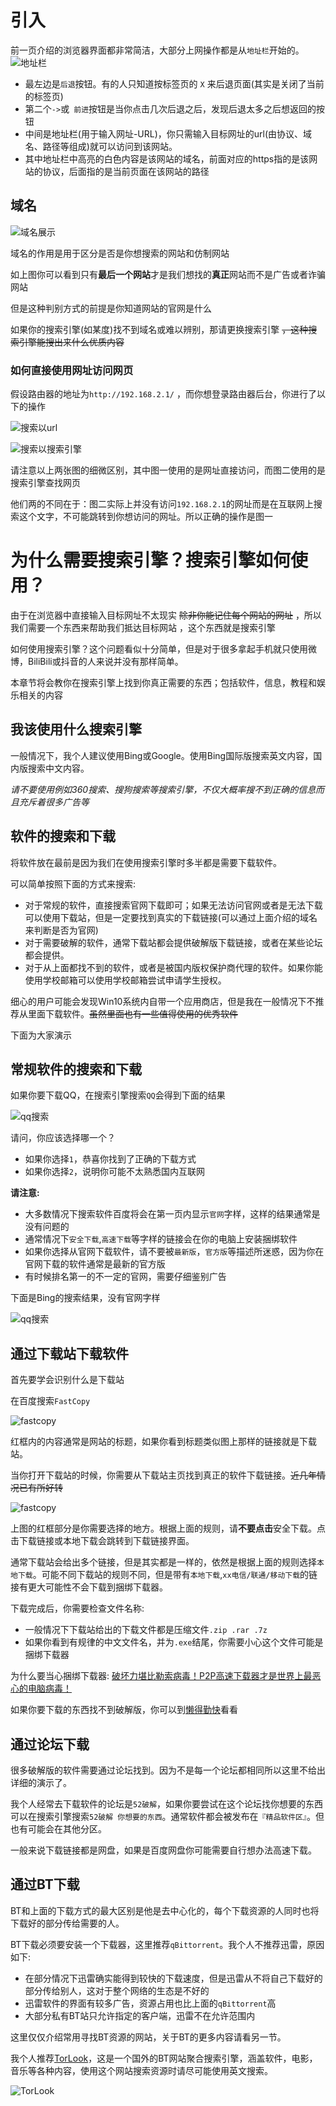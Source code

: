 # 引入

前一页介绍的浏览器界面都非常简洁，大部分上网操作都是从`地址栏`开始的。
![地址栏](../img/chap2_edge_location.png)
* 最左边是`后退`按钮。有的人只知道按标签页的 `X` 来后退页面(其实是关闭了当前的标签页)
* 第二个`->`或` 前进`按钮是当你点击几次后退之后，发现后退太多之后想返回的按钮
* 中间是地址栏(用于输入网址-URL)，你只需输入目标网址的url(由协议、域名、路径等组成)就可以访问到该网站。
* 其中地址栏中高亮的白色内容是该网站的域名，前面对应的https指的是该网站的协议，后面指的是当前页面在该网站的路径

## 域名
![域名展示](../img/chap2_domain.png)

域名的作用是用于区分是否是你想搜索的网站和仿制网站

如上图你可以看到只有**最后一个网站**才是我们想找的**真正**网站而不是广告或者诈骗网站

但是这种判别方式的前提是你知道网站的官网是什么

如果你的搜索引擎(如某度)找不到域名或难以辨别，那请更换搜索引擎 ~~，这种搜索引擎能搜出来什么优质内容~~

### 如何直接使用网址访问网页

假设路由器的地址为`http://192.168.2.1/` ，而你想登录路由器后台，你进行了以下的操作

![搜索以url](../img/chap2_search_with_url.png)

![搜索以搜索引擎](../img/chap2_search_with_search_engine.png)

请注意以上两张图的细微区别，其中图一使用的是网址直接访问，而图二使用的是搜索引擎查找网页

他们两的不同在于：图二实际上并没有访问`192.168.2.1`的网址而是在互联网上搜索这个文字，不可能跳转到你想访问的网址。所以正确的操作是图一

# 为什么需要搜索引擎？搜索引擎如何使用？

由于在浏览器中直接输入目标网址不太现实 ~~除非你能记住每个网站的网址~~ ，所以我们需要一个东西来帮助我们抵达目标网站 ，这个东西就是搜索引擎

如何使用搜索引擎？这个问题看似十分简单，但是对于很多拿起手机就只使用微博，BiliBili或抖音的人来说并没有那样简单。

本章节将会教你在搜索引擎上找到你真正需要的东西；包括软件，信息，教程和娱乐相关的内容

## 我该使用什么搜索引擎

一般情况下，我个人建议使用Bing或Google。使用Bing国际版搜索英文内容，国内版搜索中文内容。

*请不要使用例如360搜索、搜狗搜索等搜索引擎，不仅大概率搜不到正确的信息而且充斥着很多广告等*

## 软件的搜索和下载

将软件放在最前是因为我们在使用搜索引擎时多半都是需要下载软件。

可以简单按照下面的方式来搜索:

* 对于常规的软件，直接搜索官网下载即可；如果无法访问官网或者是无法下载可以使用下载站，但是一定要找到真实的下载链接(可以通过上面介绍的域名来判断是否为官网)
* 对于需要破解的软件，通常下载站都会提供破解版下载链接，或者在某些论坛都会提供。
* 对于从上面都找不到的软件，或者是被国内版权保护商代理的软件。如果你能使用学校邮箱可以使用学校邮箱尝试申请学生授权。

细心的用户可能会发现Win10系统内自带一个应用商店，但是我在一般情况下不推荐从里面下载软件。~~虽然里面也有一些值得使用的优秀软件~~

下面为大家演示

## 常规软件的搜索和下载

如果你要下载QQ，在搜索引擎搜索`QQ`会得到下面的结果

![qq搜索](../img/chap2_search_qq1.png)

请问，你应该选择哪一个？

* 如果你选择`1`，恭喜你找到了正确的下载方式
* 如果你选择`2`，说明你可能不太熟悉国内互联网

**请注意:**

* 大多数情况下搜索软件百度将会在第一页内显示`官网`字样，这样的结果通常是没有问题的
* 通常情况下`安全下载`,`高速下载`等字样的链接会在你的电脑上安装捆绑软件
* 如果你选择从官网下载软件，请不要被`最新版`，`官方版`等描述所迷惑，因为你在官网下载的软件通常是最新的官方版
* 有时候排名第一的不一定的官网，需要仔细鉴别广告

下面是Bing的搜索结果，没有官网字样

![qq搜索](../img/chap2_search_qq2.png)

## 通过下载站下载软件

首先要学会识别什么是下载站

在百度搜索`FastCopy`

![fastcopy](../img/chap2_search_fastcopy1.png)

红框内的内容通常是网站的标题，如果你看到标题类似图上那样的链接就是下载站。

当你打开下载站的时候，你需要从下载站主页找到真正的软件下载链接。~~近几年情况已有所好转~~

![fastcopy](../img/chap2_search_fastcopy2.png)

上图的红框部分是你需要选择的地方。根据上面的规则，请**不要点击**安全下载。点击下载链接或本地下载会跳转到下载链接界面。

通常下载站会给出多个链接，但是其实都是一样的，依然是根据上面的规则选择`本地下载`。可能不同下载站的规则不同，但是带有`本地下载`,`xx电信/联通/移动下载`的链接有更大可能性不会下载到捆绑下载器。

下载完成后，你需要检查文件名称:

* 一般情况下下载站给出的下载文件都是压缩文件`.zip .rar .7z`
* 如果你看到有规律的中文文件名，并为`.exe`结尾，你需要小心这个文件可能是捆绑下载器

为什么要当心捆绑下载器: [破坏力堪比勒索病毒！P2P高速下载器才是世界上最恶心的电脑病毒！](https://www.bilibili.com/video/BV15X4y1T73S)

如果你要下载的东西找不到破解版，你可以到[懒得勤快](https://masuit.com/)看看

## 通过论坛下载

很多破解版的软件需要通过论坛找到。因为不是每一个论坛都相同所以这里不给出详细的演示了。

我个人经常去下载软件的论坛是`52破解`，如果你要尝试在这个论坛找你想要的东西可以在搜索引擎搜索`52破解 你想要的东西`。通常软件都会被发布在`『精品软件区』`。但也有可能会在其他分区。

一般来说下载链接都是网盘，如果是百度网盘你可能需要自行想办法高速下载。

## 通过BT下载

BT和上面的下载方式的最大区别是他是去中心化的，每个下载资源的人同时也将下载好的部分传给需要的人。

BT下载必须要安装一个下载器，这里推荐`qBittorrent`。我个人不推荐迅雷，原因如下:

* 在部分情况下迅雷确实能得到较快的下载速度，但是迅雷从不将自己下载好的部分传给别人，这对于整个网络的生态是不好的
* 迅雷软件的界面有较多广告，资源占用也比上面的`qBittorrent`高
* 大部分私有BT站只允许指定的客户端，迅雷不在允许范围内

这里仅仅介绍常用寻找BT资源的网站，关于BT的更多内容请看另一节。

我个人推荐[TorLook](https://gw1.torlook.info/)，这是一个国外的BT网站聚合搜索引擎，涵盖软件，电影，音乐等各种内容，使用这个网站搜索资源时请尽可能使用英文搜索。

![TorLook](../img/chap2_search_torlook.png)